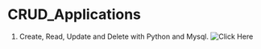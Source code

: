 # CRUD_Applications

1. Create, Read, Update and Delete with Python and Mysql. ![Click Here](\Python)
